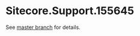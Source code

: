 # Sitecore.Support.155645

See [master branch](https://github.com/sitecoresupport/Sitecore.Support.155645) for details.